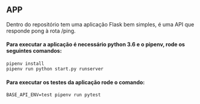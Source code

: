 ## APP ##
Dentro do repositório tem uma aplicação Flask bem simples, é uma API que responde pong à rota /ping.

#### Para executar a aplicação é necessário python 3.6 e o pipenv, rode os seguintes comandos:
```
pipenv install
pipenv run python start.py runserver
```

#### Para executar os testes da aplicação rode o comando:
```
BASE_API_ENV=test pipenv run pytest
```

